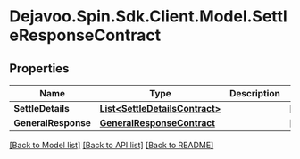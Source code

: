 # Dejavoo.Spin.Sdk.Client.Model.SettleResponseContract
## Properties

Name | Type | Description | Notes
------------ | ------------- | ------------- | -------------
**SettleDetails** | [**List&lt;SettleDetailsContract&gt;**](SettleDetailsContract.md) |  | [optional] 
**GeneralResponse** | [**GeneralResponseContract**](GeneralResponseContract.md) |  | [optional] 

[[Back to Model list]](../README.md#documentation-for-models) [[Back to API list]](../README.md#documentation-for-api-endpoints) [[Back to README]](../README.md)

